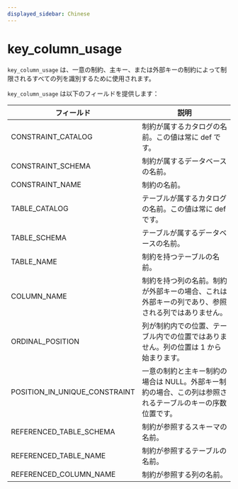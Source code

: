 ```yaml
---
displayed_sidebar: Chinese
---
```


# key_column_usage

`key_column_usage` は、一意の制約、主キー、または外部キーの制約によって制限されるすべての列を識別するために使用されます。

`key_column_usage` は以下のフィールドを提供します：

| フィールド                      | 説明                                                         |
| ----------------------------- | ------------------------------------------------------------ |
| CONSTRAINT_CATALOG            | 制約が属するカタログの名前。この値は常に def です。             |
| CONSTRAINT_SCHEMA             | 制約が属するデータベースの名前。                               |
| CONSTRAINT_NAME               | 制約の名前。                                                   |
| TABLE_CATALOG                 | テーブルが属するカタログの名前。この値は常に def です。           |
| TABLE_SCHEMA                  | テーブルが属するデータベースの名前。                             |
| TABLE_NAME                    | 制約を持つテーブルの名前。                                     |
| COLUMN_NAME                   | 制約を持つ列の名前。制約が外部キーの場合、これは外部キーの列であり、参照される列ではありません。 |
| ORDINAL_POSITION              | 列が制約内での位置、テーブル内での位置ではありません。列の位置は 1 から始まります。 |
| POSITION_IN_UNIQUE_CONSTRAINT | 一意の制約と主キー制約の場合は NULL。外部キー制約の場合、この列は参照されるテーブルのキーの序数位置です。 |
| REFERENCED_TABLE_SCHEMA       | 制約が参照するスキーマの名前。                                 |
| REFERENCED_TABLE_NAME         | 制約が参照するテーブルの名前。                                 |
| REFERENCED_COLUMN_NAME        | 制約が参照する列の名前。                                       |
